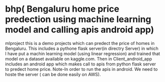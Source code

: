 # bhp( Bengaluru home price predection using machine learning model and calling apis android app)
mlproject
this is a demo projects which can predect the price of homes in Bengaluru.
This includes a pythone flask server(in directry Server) in which I have put a machin learning model (using linear regression) and trained that model on a dataset available on kaggle.com.
Then in Client_android_app includes an android app which makes call to apis from python flask server to predect home price.
Note-In order to run the apis in android. We need to hoste the server ( can be done easily on AWS).

